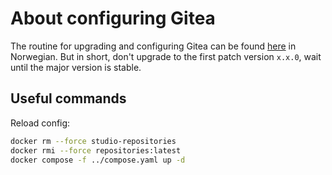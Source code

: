 # About configuring Gitea

The routine for upgrading and configuring Gitea can be found [here](https://github.com/Altinn/altinnpedia/blob/main/content/altinn-3/ops/patching/containers/_index.md#gitea)
in Norwegian. But in short, don't upgrade to the first patch version `x.x.0`, wait until the major version is stable.

## Useful commands

Reload config:

```bash
docker rm --force studio-repositories
docker rmi --force repositories:latest
docker compose -f ../compose.yaml up -d
```
